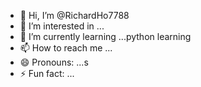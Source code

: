 - 👋 Hi, I’m @RichardHo7788
- 👀 I’m interested in ...
- 🌱 I’m currently learning ...python learning
- 📫 How to reach me ...
- 😄 Pronouns: ...s
- ⚡ Fun fact: ...

<!---
RichardHo7788/RichardHo7788 is a ✨ special ✨ repository because its `README.md` (this file) appears on your GitHub profile.
You can click the Preview link to take a look at your changes.
--->
